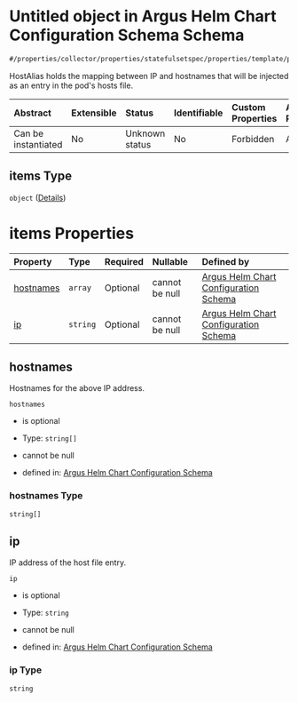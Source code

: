 # Untitled object in Argus Helm Chart Configuration Schema Schema

```txt
#/properties/collector/properties/statefulsetspec/properties/template/properties/spec/properties/hostAliases#/properties/collector/properties/statefulsetSpec/properties/template/properties/spec/properties/hostAliases/items
```

HostAlias holds the mapping between IP and hostnames that will be injected as an entry in the pod's hosts file.

| Abstract            | Extensible | Status         | Identifiable | Custom Properties | Additional Properties | Access Restrictions | Defined In                                                        |
| :------------------ | :--------- | :------------- | :----------- | :---------------- | :-------------------- | :------------------ | :---------------------------------------------------------------- |
| Can be instantiated | No         | Unknown status | No           | Forbidden         | Allowed               | none                | [values.schema.json\*](values.schema.json "open original schema") |

## items Type

`object` ([Details](values-properties-the-collector-schema-properties-statefulsetspec-properties-template-properties-spec-properties-hostaliases-items.md))

# items Properties

| Property                | Type     | Required | Nullable       | Defined by                                                                                                                                                                                                                                                                                                                                                                                                                                                |
| :---------------------- | :------- | :------- | :------------- | :-------------------------------------------------------------------------------------------------------------------------------------------------------------------------------------------------------------------------------------------------------------------------------------------------------------------------------------------------------------------------------------------------------------------------------------------------------- |
| [hostnames](#hostnames) | `array`  | Optional | cannot be null | [Argus Helm Chart Configuration Schema](values-properties-the-collector-schema-properties-statefulsetspec-properties-template-properties-spec-properties-hostaliases-items-properties-hostnames.md "#/properties/collector/properties/statefulsetspec/properties/template/properties/spec/properties/hostAliases#/properties/collector/properties/statefulsetSpec/properties/template/properties/spec/properties/hostAliases/items/properties/hostnames") |
| [ip](#ip)               | `string` | Optional | cannot be null | [Argus Helm Chart Configuration Schema](values-properties-the-collector-schema-properties-statefulsetspec-properties-template-properties-spec-properties-hostaliases-items-properties-ip.md "#/properties/collector/properties/statefulsetspec/properties/template/properties/spec/properties/hostAliases#/properties/collector/properties/statefulsetSpec/properties/template/properties/spec/properties/hostAliases/items/properties/ip")               |

## hostnames

Hostnames for the above IP address.

`hostnames`

*   is optional

*   Type: `string[]`

*   cannot be null

*   defined in: [Argus Helm Chart Configuration Schema](values-properties-the-collector-schema-properties-statefulsetspec-properties-template-properties-spec-properties-hostaliases-items-properties-hostnames.md "#/properties/collector/properties/statefulsetspec/properties/template/properties/spec/properties/hostAliases#/properties/collector/properties/statefulsetSpec/properties/template/properties/spec/properties/hostAliases/items/properties/hostnames")

### hostnames Type

`string[]`

## ip

IP address of the host file entry.

`ip`

*   is optional

*   Type: `string`

*   cannot be null

*   defined in: [Argus Helm Chart Configuration Schema](values-properties-the-collector-schema-properties-statefulsetspec-properties-template-properties-spec-properties-hostaliases-items-properties-ip.md "#/properties/collector/properties/statefulsetspec/properties/template/properties/spec/properties/hostAliases#/properties/collector/properties/statefulsetSpec/properties/template/properties/spec/properties/hostAliases/items/properties/ip")

### ip Type

`string`
